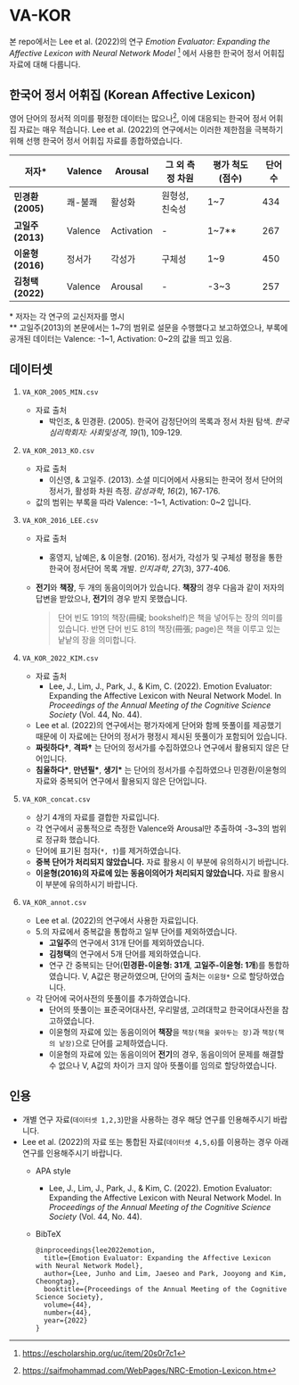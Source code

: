 # VA-KOR

본 repo에서는 Lee et al. (2022)의 연구 *Emotion Evaluator: Expanding the Affective Lexicon with Neural Network Model* [^1] 에서 사용한 한국어 정서 어휘집 자료에 대해 다룹니다.

## 한국어 정서 어휘집 (Korean Affective Lexicon)

영어 단어의 정서적 의미를 평정한 데이터는 많으나[^2], 이에 대응되는 한국어 정서 어휘집 자료는 매우 적습니다. Lee et al. (2022)의 연구에서는 이러한 제한점을 극복하기 위해 선행 한국어 정서 어휘집 자료를 종합하였습니다.



| **저자***       | **Valence** | **Arousal** | **그 외 측정 차원** | **평가 척도(점수)** | **단어 수** |
|---------------|-------------|-------------|---------------|---------------|----------|
| **민경환(2005)** | 쾌-불쾌        | 활성화         | 원형성, 친숙성      | 1~7           | 434      |
| **고일주(2013)** | Valence     | Activation  | -             | 1~7**         | 267      |
| **이윤형(2016)** | 정서가         | 각성가         | 구체성           | 1~9           | 450      |
| **김청택(2022)** | Valence     | Arousal     | -             | -3~3          | 257      |

\* 저자는 각 연구의 교신저자를 명시  
\** 고일주(2013)의 본문에서는 1~7의 범위로 설문을 수행했다고 보고하였으나, 부록에 공개된 데이터는 Valence: -1\~1, Activation: 0\~2의 값을 띄고 있음.





## 데이터셋

1. `VA_KOR_2005_MIN.csv`  
   - 자료 출처
     - 박인조, & 민경환. (2005). 한국어 감정단어의 목록과 정서 차원 탐색. *한국심리학회지: 사회및성격*, *19*(1), 109-129.  
  
2. `VA_KOR_2013_KO.csv`  
   - 자료 출처
     - 이신영, & 고일주. (2013). 소셜 미디어에서 사용되는 한국어 정서 단어의 정서가, 활성화 차원 측정. *감성과학*, *16*(2), 167-176.
   - 값의 범위는 부록을 따라 Valence: -1\~1, Activation: 0\~2 입니다.
   
3. `VA_KOR_2016_LEE.csv`  
   - 자료 출처
     - 홍영지, 남예은, & 이윤형. (2016). 정서가, 각성가 및 구체성 평정을 통한 한국어 정서단어 목록 개발. *인지과학*, *27*(3), 377-406.  
   - **전기**와 **책장**, 두 개의 동음이의어가 있습니다. **책장**의 경우 다음과 같이 저자의 답변을 받았으나, **전기**의 경우 받지 못했습니다.

      > 단어 빈도 191의 책장(冊欌; bookshelf)은 책을 넣어두는 장의 의미를 있습니다. 반면 단어 빈도 81의 책장(冊張; page)은 책을 이루고 있는 낱낱의 장을 의미합니다.
      
4. `VA_KOR_2022_KIM.csv`  
   - 자료 출처  
     - Lee, J., Lim, J., Park, J., & Kim, C. (2022). Emotion Evaluator: Expanding the Affective Lexicon with Neural Network Model. In *Proceedings of the Annual Meeting of the Cognitive Science Society* (Vol. 44, No. 44).  
   - Lee et al. (2022)의 연구에서는 평가자에게 단어와 함께 뜻풀이를 제공했기 때문에 이 자료에는 단어의 정서가 평정시 제시된 뜻풀이가 포함되어 있습니다.
   - **짜릿하다†**, **격파†** 는 단어의 정서가를 수집하였으나 연구에서 활용되지 않은 단어입니다.
   - **침울하다\***, **만년필\***, **생기\*** 는 단어의 정서가를 수집하였으나 민경환/이윤형의 자료와 중복되어 연구에서 활용되지 않은 단어입니다.

   

5. `VA_KOR_concat.csv`

   - 상기 4개의 자료를 결합한 자료입니다.
   - 각 연구에서 공통적으로 측정한 Valence와 Arousal만 추출하여 -3\~3의 범위로 정규화 했습니다.
   - 단어에 표기된 첨자(`*, †`)를 제거하였습니다.
   - **중복 단어가 처리되지 않았습니다.** 자료 활용시 이 부분에 유의하시기 바랍니다.
   - **이윤형(2016)의 자료에 있는 동음이의어가 처리되지 않았습니다.** 자료 활용시 이 부분에 유의하시기 바랍니다.

   

6. `VA_KOR_annot.csv`

   - Lee et al. (2022)의 연구에서 사용한 자료입니다. 
   - 5.의 자료에서 중복값을 통합하고 일부 단어를 제외하였습니다.
     - **고일주**의 연구에서 31개 단어를 제외하였습니다.
     - **김청택**의 연구에서 5개 단어를 제외하였습니다.
     - 연구 간 중복되는 단어(**민경환\-이윤형: 31개**, **고일주\-이윤형: 1개**)를 통합하였습니다. V, A값은 평균하였으며, 단어의 출처는 `이윤형*` 으로 할당하였습니다.
   - 각 단어에 국어사전의 뜻풀이를 추가하였습니다.
     - 단어의 뜻풀이는 표준국어대사전, 우리말샘, 고려대학교 한국어대사전을 참고하였습니다.
     - 이윤형의 자료에 있는 동음이의어 **책장**을 `책장(책을 꽂아두는 장)`과 `책장(책의 낱장)`으로 단어를 교체하였습니다.
     - 이윤형의 자료에 있는 동음이의어 **전기**의 경우, 동음이의어 문제를 해결할 수 없으나 V, A값의 차이가 크지 않아 뜻풀이를 임의로 할당하였습니다.



## 인용

- 개별 연구 자료(`데이터셋 1,2,3`)만을 사용하는 경우 해당 연구를 인용해주시기 바랍니다.
- Lee et al. (2022)의 자료 또는 통합된 자료(`데이터셋 4,5,6`)를 이용하는 경우 아래 연구를 인용해주시기 바랍니다.
  - APA style
    - Lee, J., Lim, J., Park, J., & Kim, C. (2022). Emotion Evaluator: Expanding the Affective Lexicon with Neural Network Model. In *Proceedings of the Annual Meeting of the Cognitive Science Society* (Vol. 44, No. 44).
  - BibTeX

        @inproceedings{lee2022emotion,
          title={Emotion Evaluator: Expanding the Affective Lexicon with Neural Network Model},
          author={Lee, Junho and Lim, Jaeseo and Park, Jooyong and Kim, Cheongtag},
          booktitle={Proceedings of the Annual Meeting of the Cognitive Science Society},
          volume={44},
          number={44},
          year={2022}
        }




[^1]: https://escholarship.org/uc/item/20s0r7c1
[^2]: https://saifmohammad.com/WebPages/NRC-Emotion-Lexicon.htm 
